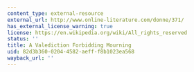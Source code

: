 ```yaml
---
content_type: external-resource
external_url: http://www.online-literature.com/donne/371/
has_external_license_warning: true
license: https://en.wikipedia.org/wiki/All_rights_reserved
status: ''
title: A Valediction Forbidding Mourning
uid: 82d3b360-0204-4582-aeff-f8b1023ea568
wayback_url: ''
---
```

